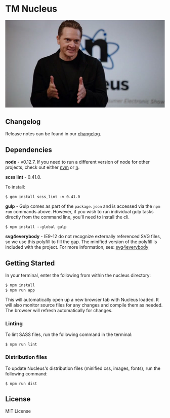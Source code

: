 # TM Nucleus

![alt tag](nucleus.jpg)

## Changelog
Release notes can be found in our [changelog](CHANGELOG.md).

## Dependencies
**node** - v0.12.7. If you need to run a different version of node for other projects, check out either [nvm](https://www.npmjs.com/package/nvm) or [n](https://github.com/tj/n).

**scss lint** - 0.41.0.

To install:

```
$ gem install scss_lint -v 0.41.0
```

**gulp** - Gulp comes as part of the `package.json` and is accessed via the `npm run` commands above. However, if you wish to run individual gulp tasks directly from the command line, you'll need to install the cli.

```
$ npm install --global gulp
```

**svg4everybody** - IE9-12 do not recognize externally referenced SVG files, so we use this polyfill to fill the gap. The minified version of the polyfill is included with the project. For more information, see: [svg4everybody](https://github.com/jonathantneal/svg4everybody)

## Getting Started
In your terminal, enter the following from within the nucleus directory:

```
$ npm install
$ npm run app
```

This will automatically open up a new browser tab with Nucleus loaded. It will also monitor source files for any changes and compile them as needed. The browser will refresh automatically for changes.

### Linting
To lint SASS files, run the following command in the terminal:

```
$ npm run lint
```

### Distribution files
To update Nucleus's distribution files (minified css, images, fonts), run the following command:

```
$ npm run dist
```

## License
MIT License
